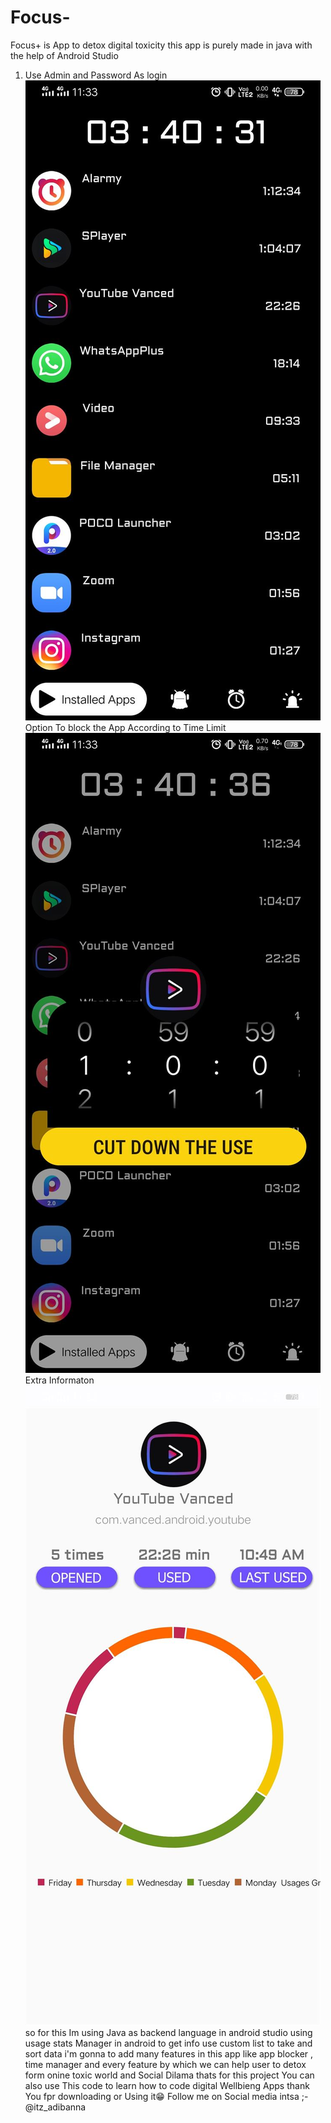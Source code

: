 # Focus-
Focus+ is App to detox digital toxicity this app is purely made in java with the help of Android Studio
1. Use Admin and Password As login
![](Preview%20ScrenShots/1st.jpg)
Option To block the App According to Time Limit
![](Preview%20ScrenShots/2nd.jpg)
Extra Informaton
![](Preview%20ScrenShots/pic3.jpg)
so for this 
Im using Java as backend language in android studio 
using usage stats Manager in android to get info 
use custom list to take and sort data
i'm gonna to add many features in this app like app blocker , time manager and every feature by which we can help user to detox form onine toxic world and Social Dilama
thats for this project 
You can also use This code to learn how to code digital Wellbieng Apps 
thank You fpr downloading or Using it😁
Follow me on Social media 
intsa ;- @itz_adibanna
